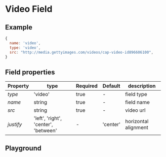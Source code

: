 
# Video Field

## Example
```jsx
{
  name: 'video',
  type: 'video',
  src: "http://media.gettyimages.com/videos/cap-video-id896606100",
}
```

## Field properties

| Property | type    | Required | Default | description |
| ---------| ------- | -------- | ------- | ----------- |
| *type*   | 'video' | true     | -       | field type  |
| *name*   | string  | true     | -       | field name  |
| *src*    | string  | true     | -       | video url   |
| *justify*    | 'left', 'right', 'center', 'between'  | -        | 'center'       | horizontal alignment |


## Playground
